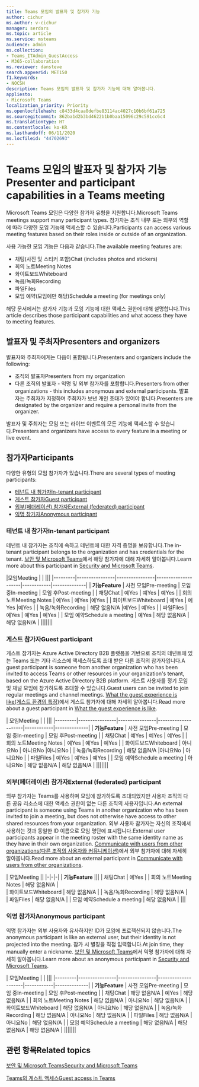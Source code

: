 ```yaml
---
title: Teams 모임의 발표자 및 참가자 기능
author: cichur
ms.author: v-cichur
manager: serdars
ms.topic: article
ms.service: msteams
audience: admin
ms.collection:
- Teams_ITAdmin_GuestAccess
- M365-collaboration
ms.reviewer: dansteve
search.appverid: MET150
f1.keywords:
- NOCSH
description: Teams 모임의 발표자 및 참가자 기능에 대해 알아봅니다.
appliesto:
- Microsoft Teams
localization_priority: Priority
ms.openlocfilehash: c8433d4caa0defbe83114ac4027c10b6bf61a725
ms.sourcegitcommit: 862ba1d2b3bd4622b1b0baa15096c29c591cc6c4
ms.translationtype: HT
ms.contentlocale: ko-KR
ms.lasthandoff: 06/11/2020
ms.locfileid: "44702693"
---
```

<a name="presenter-and-participant-capabilities-in-a-teams-meeting"></a><span data-ttu-id="51a38-103">Teams 모임의 발표자 및 참가자 기능</span><span class="sxs-lookup"><span data-stu-id="51a38-103">Presenter and participant capabilities in a Teams meeting</span></span>
======================================================

<span data-ttu-id="51a38-104">Microsoft Teams 모임은 다양한 참가자 유형을 지원합니다.</span><span class="sxs-lookup"><span data-stu-id="51a38-104">Microsoft Teams meetings support many participant types.</span></span> <span data-ttu-id="51a38-105">참가자는 조직 내부 또는 외부의 역할에 따라 다양한 모임 기능에 액세스할 수 있습니다.</span><span class="sxs-lookup"><span data-stu-id="51a38-105">Participants can access various meeting features based on their roles inside or outside of an organization.</span></span>

<span data-ttu-id="51a38-106">사용 가능한 모임 기능은 다음과 같습니다.</span><span class="sxs-lookup"><span data-stu-id="51a38-106">The available meeting features are:</span></span>

- <span data-ttu-id="51a38-107">채팅(사진 및 스티커 포함)</span><span class="sxs-lookup"><span data-stu-id="51a38-107">Chat (includes photos and stickers)</span></span>
- <span data-ttu-id="51a38-108">회의 노트</span><span class="sxs-lookup"><span data-stu-id="51a38-108">Meeting Notes</span></span>
- <span data-ttu-id="51a38-109">화이트보드</span><span class="sxs-lookup"><span data-stu-id="51a38-109">Whiteboard</span></span>
- <span data-ttu-id="51a38-110">녹음/녹화</span><span class="sxs-lookup"><span data-stu-id="51a38-110">Recording</span></span>
- <span data-ttu-id="51a38-111">파일</span><span class="sxs-lookup"><span data-stu-id="51a38-111">Files</span></span>
- <span data-ttu-id="51a38-112">모임 예약(모임에만 해당)</span><span class="sxs-lookup"><span data-stu-id="51a38-112">Schedule a meeting (for meetings only)</span></span>

<span data-ttu-id="51a38-113">해당 문서에서는 참가자 기능과 모임 기능에 대한 액세스 권한에 대해 설명합니다.</span><span class="sxs-lookup"><span data-stu-id="51a38-113">This article describes those participant capabilities and what access they have to meeting features.</span></span>

## <a name="presenters-and-organizers"></a><span data-ttu-id="51a38-114">발표자 및 주최자</span><span class="sxs-lookup"><span data-stu-id="51a38-114">Presenters and organizers</span></span>

<span data-ttu-id="51a38-115">발표자와 주최자에게는 다음이 포함됩니다.</span><span class="sxs-lookup"><span data-stu-id="51a38-115">Presenters and organizers include the following:</span></span>

- <span data-ttu-id="51a38-116">조직의 발표자</span><span class="sxs-lookup"><span data-stu-id="51a38-116">Presenters from my organization</span></span>
- <span data-ttu-id="51a38-117">다른 조직의 발표자 - 익명 및 외부 참가자를 포함합니다.</span><span class="sxs-lookup"><span data-stu-id="51a38-117">Presenters from other organizations - this includes anonymous and external participants.</span></span> <span data-ttu-id="51a38-118">발표자는 주최자가 지정하며 주최자가 보낸 개인 초대가 있어야 합니다.</span><span class="sxs-lookup"><span data-stu-id="51a38-118">Presenters are designated by the organizer and require a personal invite from the organizer.</span></span>

<span data-ttu-id="51a38-119">발표자 및 주최자는 모임 또는 라이브 이벤트의 모든 기능에 액세스할 수 있습니다.</span><span class="sxs-lookup"><span data-stu-id="51a38-119">Presenters and organizers have access to every feature in a meeting or live event.</span></span>

## <a name="participants"></a><span data-ttu-id="51a38-120">참가자</span><span class="sxs-lookup"><span data-stu-id="51a38-120">Participants</span></span>

<span data-ttu-id="51a38-121">다양한 유형의 모임 참가자가 있습니다.</span><span class="sxs-lookup"><span data-stu-id="51a38-121">There are several types of meeting participants:</span></span>

- [<span data-ttu-id="51a38-122">테넌트 내 참가자</span><span class="sxs-lookup"><span data-stu-id="51a38-122">In-tenant participant</span></span>](#in-tenant-participant)
- [<span data-ttu-id="51a38-123">게스트 참가자</span><span class="sxs-lookup"><span data-stu-id="51a38-123">Guest participant</span></span>](#guest-participant)
- [<span data-ttu-id="51a38-124">외부(페더레이션) 참가자</span><span class="sxs-lookup"><span data-stu-id="51a38-124">External (federated) participant</span></span>](#external-federated-participant)
- [<span data-ttu-id="51a38-125">익명 참가자</span><span class="sxs-lookup"><span data-stu-id="51a38-125">Anonymous participant</span></span>](#anonymous-participant)

### <a name="in-tenant-participant"></a><span data-ttu-id="51a38-126">테넌트 내 참가자</span><span class="sxs-lookup"><span data-stu-id="51a38-126">In-tenant participant</span></span>

<span data-ttu-id="51a38-127">테넌트 내 참가자는 조직에 속하고 테넌트에 대한 자격 증명을 보유합니다.</span><span class="sxs-lookup"><span data-stu-id="51a38-127">The in-tenant participant belongs to the organization and has credentials for the tenant.</span></span> <span data-ttu-id="51a38-128">[보안 및 Microsoft Teams](teams-security-guide.md#participant-types)에서 해당 참가자에 대해 자세히 알아봅니다.</span><span class="sxs-lookup"><span data-stu-id="51a38-128">Learn more about this participant in [Security and Microsoft Teams](teams-security-guide.md#participant-types).</span></span>

|<span data-ttu-id="51a38-129">모임</span><span class="sxs-lookup"><span data-stu-id="51a38-129">Meeting</span></span>  |  | |||
|---------|----------------|----------------|---------------------|------------|--------------|
| <span data-ttu-id="51a38-130">**기능**</span><span class="sxs-lookup"><span data-stu-id="51a38-130">**Feature**</span></span>        | <span data-ttu-id="51a38-131">사전 모임</span><span class="sxs-lookup"><span data-stu-id="51a38-131">Pre-meeting</span></span> | <span data-ttu-id="51a38-132">모임 중</span><span class="sxs-lookup"><span data-stu-id="51a38-132">In-meeting</span></span> | <span data-ttu-id="51a38-133">모임 후</span><span class="sxs-lookup"><span data-stu-id="51a38-133">Post-meeting</span></span> |
| <span data-ttu-id="51a38-134">채팅</span><span class="sxs-lookup"><span data-stu-id="51a38-134">Chat</span></span> | <span data-ttu-id="51a38-135">예</span><span class="sxs-lookup"><span data-stu-id="51a38-135">Yes</span></span> | <span data-ttu-id="51a38-136">예</span><span class="sxs-lookup"><span data-stu-id="51a38-136">Yes</span></span> | <span data-ttu-id="51a38-137">예</span><span class="sxs-lookup"><span data-stu-id="51a38-137">Yes</span></span> |
| <span data-ttu-id="51a38-138">회의 노트</span><span class="sxs-lookup"><span data-stu-id="51a38-138">Meeting Notes</span></span> | <span data-ttu-id="51a38-139">예</span><span class="sxs-lookup"><span data-stu-id="51a38-139">Yes</span></span> | <span data-ttu-id="51a38-140">예</span><span class="sxs-lookup"><span data-stu-id="51a38-140">Yes</span></span> |<span data-ttu-id="51a38-141">예</span><span class="sxs-lookup"><span data-stu-id="51a38-141">Yes</span></span> |
| <span data-ttu-id="51a38-142">화이트보드</span><span class="sxs-lookup"><span data-stu-id="51a38-142">Whiteboard</span></span> | <span data-ttu-id="51a38-143">예</span><span class="sxs-lookup"><span data-stu-id="51a38-143">Yes</span></span> | <span data-ttu-id="51a38-144">예</span><span class="sxs-lookup"><span data-stu-id="51a38-144">Yes</span></span> |<span data-ttu-id="51a38-145">예</span><span class="sxs-lookup"><span data-stu-id="51a38-145">Yes</span></span> |
| <span data-ttu-id="51a38-146">녹음/녹화</span><span class="sxs-lookup"><span data-stu-id="51a38-146">Recording</span></span> | <span data-ttu-id="51a38-147">해당 없음</span><span class="sxs-lookup"><span data-stu-id="51a38-147">N/A</span></span> |<span data-ttu-id="51a38-148">예</span><span class="sxs-lookup"><span data-stu-id="51a38-148">Yes</span></span> | <span data-ttu-id="51a38-149">예</span><span class="sxs-lookup"><span data-stu-id="51a38-149">Yes</span></span> |
| <span data-ttu-id="51a38-150">파일</span><span class="sxs-lookup"><span data-stu-id="51a38-150">Files</span></span> | <span data-ttu-id="51a38-151">예</span><span class="sxs-lookup"><span data-stu-id="51a38-151">Yes</span></span> | <span data-ttu-id="51a38-152">예</span><span class="sxs-lookup"><span data-stu-id="51a38-152">Yes</span></span> | <span data-ttu-id="51a38-153">예</span><span class="sxs-lookup"><span data-stu-id="51a38-153">Yes</span></span> |
| <span data-ttu-id="51a38-154">모임 예약</span><span class="sxs-lookup"><span data-stu-id="51a38-154">Schedule a meeting</span></span> | <span data-ttu-id="51a38-155">예</span><span class="sxs-lookup"><span data-stu-id="51a38-155">Yes</span></span> | <span data-ttu-id="51a38-156">해당 없음</span><span class="sxs-lookup"><span data-stu-id="51a38-156">N/A</span></span> | <span data-ttu-id="51a38-157">해당 없음</span><span class="sxs-lookup"><span data-stu-id="51a38-157">N/A</span></span> |
|||||||

### <a name="guest-participant"></a><span data-ttu-id="51a38-158">게스트 참가자</span><span class="sxs-lookup"><span data-stu-id="51a38-158">Guest participant</span></span>

<span data-ttu-id="51a38-159">게스트 참가자는 Azure Active Directory B2B 플랫폼을 기반으로 조직의 테넌트에 있는 Teams 또는 기타 리소스에 액세스하도록 초대 받은 다른 조직의 참가자입니다.</span><span class="sxs-lookup"><span data-stu-id="51a38-159">A guest participant is someone from another organization who has been invited to access Teams or other resources in your organization's tenant, based on the Azure Active Directory B2B platform.</span></span> <span data-ttu-id="51a38-160">게스트 사용자를 정기 모임 및 채널 모임에 참가하도록 초대할 수 있습니다.</span><span class="sxs-lookup"><span data-stu-id="51a38-160">Guest users can be invited to join regular meetings and channel meetings.</span></span> <span data-ttu-id="51a38-161">[What the guest experience is like(게스트 환경의 특징)](guest-experience.md#comparison-of-team-member-and-guest-capabilities)에서 게스트 참가자에 대해 자세히 알아봅니다.</span><span class="sxs-lookup"><span data-stu-id="51a38-161">Read more about a guest participant in [What the guest experience is like](guest-experience.md#comparison-of-team-member-and-guest-capabilities).</span></span>

| <span data-ttu-id="51a38-162">모임</span><span class="sxs-lookup"><span data-stu-id="51a38-162">Meeting</span></span> |  | |||
|---------|----------------|----------------|---------------------|------------|--------------|
| <span data-ttu-id="51a38-163">**기능**</span><span class="sxs-lookup"><span data-stu-id="51a38-163">**Feature**</span></span>        | <span data-ttu-id="51a38-164">사전 모임</span><span class="sxs-lookup"><span data-stu-id="51a38-164">Pre-meeting</span></span> | <span data-ttu-id="51a38-165">모임 중</span><span class="sxs-lookup"><span data-stu-id="51a38-165">In-meeting</span></span> | <span data-ttu-id="51a38-166">모임 후</span><span class="sxs-lookup"><span data-stu-id="51a38-166">Post-meeting</span></span> |
| <span data-ttu-id="51a38-167">채팅</span><span class="sxs-lookup"><span data-stu-id="51a38-167">Chat</span></span> | <span data-ttu-id="51a38-168">예</span><span class="sxs-lookup"><span data-stu-id="51a38-168">Yes</span></span> | <span data-ttu-id="51a38-169">예</span><span class="sxs-lookup"><span data-stu-id="51a38-169">Yes</span></span> | <span data-ttu-id="51a38-170">예</span><span class="sxs-lookup"><span data-stu-id="51a38-170">Yes</span></span> |
| <span data-ttu-id="51a38-171">회의 노트</span><span class="sxs-lookup"><span data-stu-id="51a38-171">Meeting Notes</span></span> | <span data-ttu-id="51a38-172">예</span><span class="sxs-lookup"><span data-stu-id="51a38-172">Yes</span></span> | <span data-ttu-id="51a38-173">예</span><span class="sxs-lookup"><span data-stu-id="51a38-173">Yes</span></span> | <span data-ttu-id="51a38-174">예</span><span class="sxs-lookup"><span data-stu-id="51a38-174">Yes</span></span> |
| <span data-ttu-id="51a38-175">화이트보드</span><span class="sxs-lookup"><span data-stu-id="51a38-175">Whiteboard</span></span> | <span data-ttu-id="51a38-176">아니요</span><span class="sxs-lookup"><span data-stu-id="51a38-176">No</span></span> | <span data-ttu-id="51a38-177">아니요</span><span class="sxs-lookup"><span data-stu-id="51a38-177">No</span></span> |<span data-ttu-id="51a38-178">아니요</span><span class="sxs-lookup"><span data-stu-id="51a38-178">No</span></span> |
| <span data-ttu-id="51a38-179">녹음/녹화</span><span class="sxs-lookup"><span data-stu-id="51a38-179">Recording</span></span> | <span data-ttu-id="51a38-180">해당 없음</span><span class="sxs-lookup"><span data-stu-id="51a38-180">N/A</span></span> |<span data-ttu-id="51a38-181">아니요</span><span class="sxs-lookup"><span data-stu-id="51a38-181">No</span></span> | <span data-ttu-id="51a38-182">아니요</span><span class="sxs-lookup"><span data-stu-id="51a38-182">No</span></span> |
| <span data-ttu-id="51a38-183">파일</span><span class="sxs-lookup"><span data-stu-id="51a38-183">Files</span></span> | <span data-ttu-id="51a38-184">예</span><span class="sxs-lookup"><span data-stu-id="51a38-184">Yes</span></span> | <span data-ttu-id="51a38-185">예</span><span class="sxs-lookup"><span data-stu-id="51a38-185">Yes</span></span> | <span data-ttu-id="51a38-186">예</span><span class="sxs-lookup"><span data-stu-id="51a38-186">Yes</span></span> |
| <span data-ttu-id="51a38-187">모임 예약</span><span class="sxs-lookup"><span data-stu-id="51a38-187">Schedule a meeting</span></span> | <span data-ttu-id="51a38-188">아니요</span><span class="sxs-lookup"><span data-stu-id="51a38-188">No</span></span> | <span data-ttu-id="51a38-189">해당 없음</span><span class="sxs-lookup"><span data-stu-id="51a38-189">N/A</span></span> | <span data-ttu-id="51a38-190">해당 없음</span><span class="sxs-lookup"><span data-stu-id="51a38-190">N/A</span></span> |
|||||||

### <a name="external-federated-participant"></a><span data-ttu-id="51a38-191">외부(페더레이션) 참가자</span><span class="sxs-lookup"><span data-stu-id="51a38-191">External (federated) participant</span></span>

<span data-ttu-id="51a38-192">외부 참가자는 Teams를 사용하며 모임에 참가하도록 초대되었지만 사용자 조직의 다른 공유 리소스에 대한 액세스 권한이 없는 다른 조직의 사용자입니다.</span><span class="sxs-lookup"><span data-stu-id="51a38-192">An external participant is someone using Teams in another organization who has been invited to join a meeting, but does not otherwise have access to other shared resources from your organization.</span></span> <span data-ttu-id="51a38-193">외부 사용자 참가자는 자신의 조직에서 사용하는 것과 동일한 ID 이름으로 모임 명단에 표시됩니다.</span><span class="sxs-lookup"><span data-stu-id="51a38-193">External user participants appear in the meeting roster with the same identity name as they have in their own organization.</span></span> <span data-ttu-id="51a38-194">[Communicate with users from other organizations(다른 조직의 사용자와 커뮤니케이션)](communicate-with-users-from-other-organizations.md#external-access)에서 외부 참가자에 대해 자세히 알아봅니다.</span><span class="sxs-lookup"><span data-stu-id="51a38-194">Read more about an external participant in [Communicate with users from other organizations](communicate-with-users-from-other-organizations.md#external-access).</span></span>

| <span data-ttu-id="51a38-195">모임</span><span class="sxs-lookup"><span data-stu-id="51a38-195">Meeting</span></span> ||
|-|-|-|
| <span data-ttu-id="51a38-196">**기능**</span><span class="sxs-lookup"><span data-stu-id="51a38-196">**Feature**</span></span> |||
| <span data-ttu-id="51a38-197">채팅</span><span class="sxs-lookup"><span data-stu-id="51a38-197">Chat</span></span> | <span data-ttu-id="51a38-198">예</span><span class="sxs-lookup"><span data-stu-id="51a38-198">Yes</span></span> |
| <span data-ttu-id="51a38-199">회의 노트</span><span class="sxs-lookup"><span data-stu-id="51a38-199">Meeting Notes</span></span> | <span data-ttu-id="51a38-200">해당 없음</span><span class="sxs-lookup"><span data-stu-id="51a38-200">N/A</span></span> |  
| <span data-ttu-id="51a38-201">화이트보드</span><span class="sxs-lookup"><span data-stu-id="51a38-201">Whiteboard</span></span> | <span data-ttu-id="51a38-202">해당 없음</span><span class="sxs-lookup"><span data-stu-id="51a38-202">N/A</span></span> |
| <span data-ttu-id="51a38-203">녹음/녹화</span><span class="sxs-lookup"><span data-stu-id="51a38-203">Recording</span></span> | <span data-ttu-id="51a38-204">해당 없음</span><span class="sxs-lookup"><span data-stu-id="51a38-204">N/A</span></span> |  
| <span data-ttu-id="51a38-205">파일</span><span class="sxs-lookup"><span data-stu-id="51a38-205">Files</span></span> | <span data-ttu-id="51a38-206">해당 없음</span><span class="sxs-lookup"><span data-stu-id="51a38-206">N/A</span></span> |
| <span data-ttu-id="51a38-207">모임 예약</span><span class="sxs-lookup"><span data-stu-id="51a38-207">Schedule a meeting</span></span> | <span data-ttu-id="51a38-208">해당 없음</span><span class="sxs-lookup"><span data-stu-id="51a38-208">N/A</span></span> |
|||

### <a name="anonymous-participant"></a><span data-ttu-id="51a38-209">익명 참가자</span><span class="sxs-lookup"><span data-stu-id="51a38-209">Anonymous participant</span></span>

<span data-ttu-id="51a38-210">익명 참가자는 외부 사용자와 유사하지만 ID가 모임에 프로젝션되지 않습니다.</span><span class="sxs-lookup"><span data-stu-id="51a38-210">The anonymous participant is like an external user, but their identity is not projected into the meeting.</span></span> <span data-ttu-id="51a38-211">참가 시 별칭을 직접 입력합니다.</span><span class="sxs-lookup"><span data-stu-id="51a38-211">At join time, they manually enter a nickname.</span></span> <span data-ttu-id="51a38-212">[보안 및 Microsoft Teams](teams-security-guide.md#participant-types)에서 익명 참가자에 대해 자세히 알아봅니다.</span><span class="sxs-lookup"><span data-stu-id="51a38-212">Learn more about an anonymous participant in [Security and Microsoft Teams](teams-security-guide.md#participant-types).</span></span>

| <span data-ttu-id="51a38-213">모임</span><span class="sxs-lookup"><span data-stu-id="51a38-213">Meeting</span></span>  | | |||
|---------|----------------|----------------|---------------------|------------|--------------|
| <span data-ttu-id="51a38-214">**기능**</span><span class="sxs-lookup"><span data-stu-id="51a38-214">**Feature**</span></span>        | <span data-ttu-id="51a38-215">사전 모임</span><span class="sxs-lookup"><span data-stu-id="51a38-215">Pre-meeting</span></span> | <span data-ttu-id="51a38-216">모임 중</span><span class="sxs-lookup"><span data-stu-id="51a38-216">In-meeting</span></span> | <span data-ttu-id="51a38-217">모임 후</span><span class="sxs-lookup"><span data-stu-id="51a38-217">Post-meeting</span></span> |
| <span data-ttu-id="51a38-218">채팅</span><span class="sxs-lookup"><span data-stu-id="51a38-218">Chat</span></span> | <span data-ttu-id="51a38-219">해당 없음</span><span class="sxs-lookup"><span data-stu-id="51a38-219">N/A</span></span> | <span data-ttu-id="51a38-220">예</span><span class="sxs-lookup"><span data-stu-id="51a38-220">Yes</span></span> | <span data-ttu-id="51a38-221">해당 없음</span><span class="sxs-lookup"><span data-stu-id="51a38-221">N/A</span></span> |
| <span data-ttu-id="51a38-222">회의 노트</span><span class="sxs-lookup"><span data-stu-id="51a38-222">Meeting Notes</span></span> | <span data-ttu-id="51a38-223">해당 없음</span><span class="sxs-lookup"><span data-stu-id="51a38-223">N/A</span></span> | <span data-ttu-id="51a38-224">아니요</span><span class="sxs-lookup"><span data-stu-id="51a38-224">No</span></span> | <span data-ttu-id="51a38-225">해당 없음</span><span class="sxs-lookup"><span data-stu-id="51a38-225">N/A</span></span> |
| <span data-ttu-id="51a38-226">화이트보드</span><span class="sxs-lookup"><span data-stu-id="51a38-226">Whiteboard</span></span> | <span data-ttu-id="51a38-227">해당 없음</span><span class="sxs-lookup"><span data-stu-id="51a38-227">N/A</span></span> | <span data-ttu-id="51a38-228">아니요</span><span class="sxs-lookup"><span data-stu-id="51a38-228">No</span></span> | <span data-ttu-id="51a38-229">해당 없음</span><span class="sxs-lookup"><span data-stu-id="51a38-229">N/A</span></span> |
| <span data-ttu-id="51a38-230">녹음/녹화</span><span class="sxs-lookup"><span data-stu-id="51a38-230">Recording</span></span> | <span data-ttu-id="51a38-231">해당 없음</span><span class="sxs-lookup"><span data-stu-id="51a38-231">N/A</span></span> | <span data-ttu-id="51a38-232">아니요</span><span class="sxs-lookup"><span data-stu-id="51a38-232">No</span></span> | <span data-ttu-id="51a38-233">해당 없음</span><span class="sxs-lookup"><span data-stu-id="51a38-233">N/A</span></span> |
| <span data-ttu-id="51a38-234">파일</span><span class="sxs-lookup"><span data-stu-id="51a38-234">Files</span></span> | <span data-ttu-id="51a38-235">해당 없음</span><span class="sxs-lookup"><span data-stu-id="51a38-235">N/A</span></span> | <span data-ttu-id="51a38-236">아니요</span><span class="sxs-lookup"><span data-stu-id="51a38-236">No</span></span> | <span data-ttu-id="51a38-237">해당 없음</span><span class="sxs-lookup"><span data-stu-id="51a38-237">N/A</span></span> |
| <span data-ttu-id="51a38-238">모임 예약</span><span class="sxs-lookup"><span data-stu-id="51a38-238">Schedule a meeting</span></span> | <span data-ttu-id="51a38-239">해당 없음</span><span class="sxs-lookup"><span data-stu-id="51a38-239">N/A</span></span> | <span data-ttu-id="51a38-240">해당 없음</span><span class="sxs-lookup"><span data-stu-id="51a38-240">N/A</span></span> | <span data-ttu-id="51a38-241">해당 없음</span><span class="sxs-lookup"><span data-stu-id="51a38-241">N/A</span></span> |
|||||||

## <a name="related-topics"></a><span data-ttu-id="51a38-242">관련 항목</span><span class="sxs-lookup"><span data-stu-id="51a38-242">Related topics</span></span>

[<span data-ttu-id="51a38-243">보안 및 Microsoft Teams</span><span class="sxs-lookup"><span data-stu-id="51a38-243">Security and Microsoft Teams</span></span>](teams-security-guide.md)

[<span data-ttu-id="51a38-244">Teams의 게스트 액세스</span><span class="sxs-lookup"><span data-stu-id="51a38-244">Guest access in Teams</span></span>](guest-access.md)
